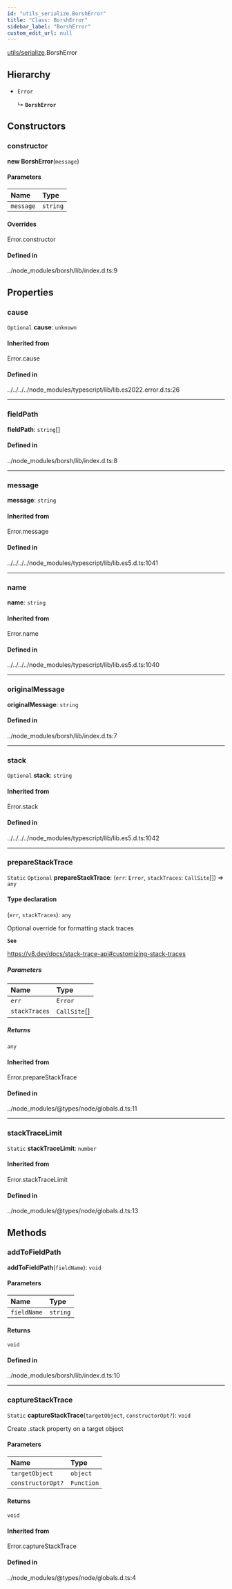 ```yaml
---
id: "utils_serialize.BorshError"
title: "Class: BorshError"
sidebar_label: "BorshError"
custom_edit_url: null
---
```


[utils/serialize](../modules/utils_serialize.md).BorshError

## Hierarchy

- `Error`

  ↳ **`BorshError`**

## Constructors

### constructor

**new BorshError**(`message`)

#### Parameters

| Name | Type |
| :------ | :------ |
| `message` | `string` |

#### Overrides

Error.constructor

#### Defined in

../node_modules/borsh/lib/index.d.ts:9

## Properties

### cause

 `Optional` **cause**: `unknown`

#### Inherited from

Error.cause

#### Defined in

../../../../node_modules/typescript/lib/lib.es2022.error.d.ts:26

___

### fieldPath

 **fieldPath**: `string`[]

#### Defined in

../node_modules/borsh/lib/index.d.ts:8

___

### message

 **message**: `string`

#### Inherited from

Error.message

#### Defined in

../../../../node_modules/typescript/lib/lib.es5.d.ts:1041

___

### name

 **name**: `string`

#### Inherited from

Error.name

#### Defined in

../../../../node_modules/typescript/lib/lib.es5.d.ts:1040

___

### originalMessage

 **originalMessage**: `string`

#### Defined in

../node_modules/borsh/lib/index.d.ts:7

___

### stack

 `Optional` **stack**: `string`

#### Inherited from

Error.stack

#### Defined in

../../../../node_modules/typescript/lib/lib.es5.d.ts:1042

___

### prepareStackTrace

 `Static` `Optional` **prepareStackTrace**: (`err`: `Error`, `stackTraces`: `CallSite`[]) => `any`

#### Type declaration

(`err`, `stackTraces`): `any`

Optional override for formatting stack traces

**`See`**

https://v8.dev/docs/stack-trace-api#customizing-stack-traces

##### Parameters

| Name | Type |
| :------ | :------ |
| `err` | `Error` |
| `stackTraces` | `CallSite`[] |

##### Returns

`any`

#### Inherited from

Error.prepareStackTrace

#### Defined in

../node_modules/@types/node/globals.d.ts:11

___

### stackTraceLimit

 `Static` **stackTraceLimit**: `number`

#### Inherited from

Error.stackTraceLimit

#### Defined in

../node_modules/@types/node/globals.d.ts:13

## Methods

### addToFieldPath

**addToFieldPath**(`fieldName`): `void`

#### Parameters

| Name | Type |
| :------ | :------ |
| `fieldName` | `string` |

#### Returns

`void`

#### Defined in

../node_modules/borsh/lib/index.d.ts:10

___

### captureStackTrace

`Static` **captureStackTrace**(`targetObject`, `constructorOpt?`): `void`

Create .stack property on a target object

#### Parameters

| Name | Type |
| :------ | :------ |
| `targetObject` | `object` |
| `constructorOpt?` | `Function` |

#### Returns

`void`

#### Inherited from

Error.captureStackTrace

#### Defined in

../node_modules/@types/node/globals.d.ts:4
